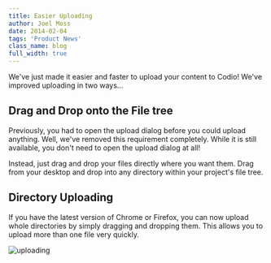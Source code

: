 ```yaml
---
title: Easier Uploading
author: Joel Moss
date: 2014-02-04
tags: 'Product News'
class_name: blog
full_width: true
---
```


We've just made it easier and faster to upload your content to Codio! We've improved uploading in two ways...

## Drag and Drop onto the File tree

Previously, you had to open the upload dialog before you could upload anything. Well, we've removed this requirement completely. While it is still available, you don't need to open the upload dialog at all!

Instead, just drag and drop your files directly where you want them. Drag from your desktop and drop into any directory within your project's file tree.

## Directory Uploading

If you have the latest version of Chrome or Firefox, you can now upload whole directories by simply dragging and dropping them. This allows you to upload more than one file very quickly.

![uploading](blog/uploading.gif)